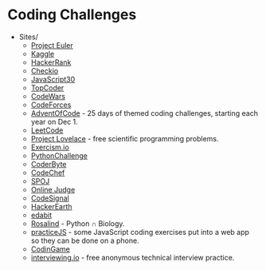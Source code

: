 # Coding Challenges

- Sites/
  - [Project Euler](https://projecteuler.net/)
  - [Kaggle](https://kaggle.com/)
  - [HackerRank](https://www.hackerrank.com/)
  - [Checkio](https://checkio.org)
  - [JavaScript30](https://www.javascript30.com)
  - [TopCoder](https://www.topcoder.com/)
  - [CodeWars](https://www.codewars.com/)
  - [CodeForces](https://codeforces.com/)
  - [AdventOfCode](https://adventofcode.com/) - 25 days of themed coding challenges, starting each year on Dec 1.
  - [LeetCode](https://leetcode.com/)
  - [Project Lovelace](https://projectlovelace.net/) - free scientific programming problems.
  - [Exercism.io](https://exercism.io/)
  - [PythonChallenge](http://www.pythonchallenge.com/)
  - [CoderByte](https://www.coderbyte.com/)
  - [CodeChef](https://www.codechef.com/)
  - [SPOJ](https://www.spoj.com/)
  - [Online Judge](https://onlinejudge.org/)
  - [CodeSignal](https://codesignal.com/)
  - [HackerEarth](https://hackerearth.com/)
  - [edabit](https://edabit.com/)
  - [Rosalind](http://rosalind.info) - Python ∩ Biology.
  - [practiceJS](https://practicejs.com/) - some JavaScript coding exercises put into a web app so they can be done on a phone.
  - [CodinGame](https://www.codingame.com/home)
  - [interviewing.io](https://interviewing.io) - free anonymous technical interview practice.
